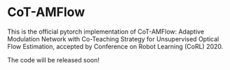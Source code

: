 # CoT-AMFlow
This is the official pytorch implementation of CoT-AMFlow: Adaptive Modulation Network with Co-Teaching Strategy for Unsupervised Optical Flow Estimation, accepted by Conference on Robot Learning (CoRL) 2020.

The code will be released soon!
